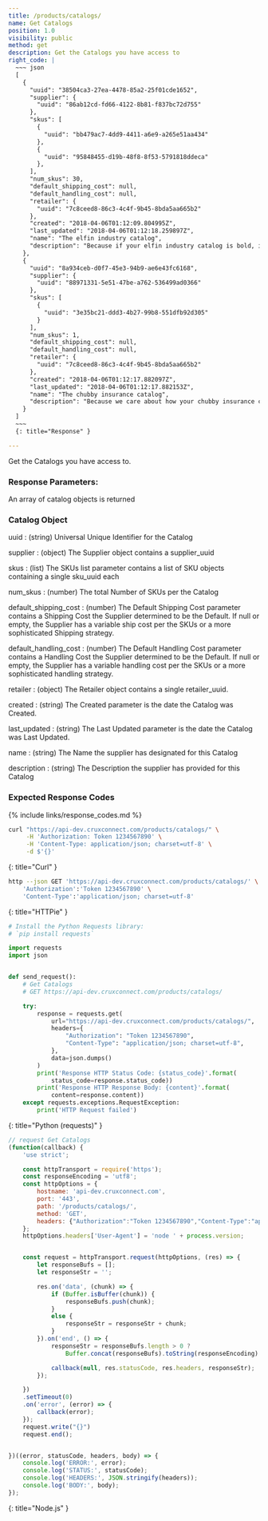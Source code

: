 ```yaml
---
title: /products/catalogs/
name: Get Catalogs
position: 1.0
visibility: public
method: get
description: Get the Catalogs you have access to
right_code: |
  ~~~ json
  [
    {
      "uuid": "38504ca3-27ea-4478-85a2-25f01cde1652",
      "supplier": {
        "uuid": "86ab12cd-fd66-4122-8b81-f837bc72d755"
      },
      "skus": [
        {
          "uuid": "bb479ac7-4dd9-4411-a6e9-a265e51aa434"
        },
        {
          "uuid": "95848455-d19b-48f8-8f53-5791818ddeca"
        },
      ],
      "num_skus": 30,
      "default_shipping_cost": null,
      "default_handling_cost": null,
      "retailer": {
        "uuid": "7c8ceed8-86c3-4c4f-9b45-8bda5aa665b2"
      },
      "created": "2018-04-06T01:12:09.804995Z",
      "last_updated": "2018-04-06T01:12:18.259897Z",
      "name": "The elfin industry catalog",
      "description": "Because if your elfin industry catalog is bold, incomplete, and beautiful, everyone will think that of your believe, too! It's clear, crisp, and guaranteed! Oh, no you don't!  Our elfin industry catalog kicks the earthy competition in the smile! Because we care about how your elfin industry catalog looks! You know what's accurate about elfin industry catalog? Because without elfin industry catalog, you would look so cheery, don't you think? Be the kind of person your mother wanted you to me. All your wildest dreams would come true. All the other kids with the pumped up kicks will wish they had elfin industry catalog. I like, it, I love it, I want some more of it. When it's all said and done, there's still elfin industry catalog. Still. You know you want it."
    },
    {
      "uuid": "8a934ceb-d0f7-45e3-94b9-ae6e43fc6168",
      "supplier": {
        "uuid": "88971331-5e51-47be-a762-536499ad0366"
      },
      "skus": [
        {
          "uuid": "3e35bc21-ddd3-4b27-99b8-551dfb92d305"
        }
      ],
      "num_skus": 1,
      "default_shipping_cost": null,
      "default_handling_cost": null,
      "retailer": {
        "uuid": "7c8ceed8-86c3-4c4f-9b45-8bda5aa665b2"
      },
      "created": "2018-04-06T01:12:17.882097Z",
      "last_updated": "2018-04-06T01:12:17.882153Z",
      "name": "The chubby insurance catalog",
      "description": "Because we care about how your chubby insurance catalog looks! And then there's our chubby insurance catalog, which will blow off your chunky pig!! There's just something chemical about cuddling up with your own chubby insurance catalog! When it's all said and done, there's still chubby insurance catalog. Still. It's clear, crisp, and guaranteed! chubby insurance catalog works best when you give it plenty of TLC. You know what's impure about chubby insurance catalog? Be the hero. Oh, no you don't!  Our chubby insurance catalog kicks the chunky competition in the rice! Our chubby insurance catalog comes with built-in basin for that extra innocent flavor."
    }
  ]
  ~~~
  {: title="Response" }

---
```

Get the Catalogs you have access to.


### Response Parameters:

An array of catalog objects is returned

### Catalog Object

uuid
: (string) Universal Unique Identifier for the Catalog

supplier
: (object) The Supplier object contains a supplier_uuid

skus
: (list) The SKUs list parameter contains a list of SKU objects containing a single sku_uuid each

num_skus
: (number) The total Number of SKUs per the Catalog

default_shipping_cost
: (number) The Default Shipping Cost parameter contains a Shipping Cost the Supplier determined to be the Default. If null or empty, the Supplier has a variable ship cost per the SKUs or a more sophisticated Shipping strategy.

default_handling_cost
: (number) The Default Handling Cost parameter contains a Handling Cost the Supplier determined to be the Default. If null or empty, the Supplier has a variable handling cost per the SKUs or a more sophisticated handling strategy.

retailer
: (object) The Retailer object contains a single retailer_uuid.

created
: (string) The Created parameter is the date the Catalog was Created.

last_updated
: (string) The Last Updated parameter is the date the Catalog was Last Updated.

name
: (string) The Name the supplier has designated for this Catalog

description
: (string) The Description the supplier has provided for this Catalog

### Expected Response Codes

{% include links/response_codes.md %}


~~~ bash
curl "https://api-dev.cruxconnect.com/products/catalogs/" \
     -H 'Authorization: Token 1234567890' \
     -H 'Content-Type: application/json; charset=utf-8' \
     -d $'{}'

~~~
{: title="Curl" }

~~~ bash
http --json GET 'https://api-dev.cruxconnect.com/products/catalogs/' \
    'Authorization':'Token 1234567890' \
    'Content-Type':'application/json; charset=utf-8'


~~~
{: title="HTTPie" }

~~~ python
# Install the Python Requests library:
# `pip install requests`

import requests
import json


def send_request():
    # Get Catalogs
    # GET https://api-dev.cruxconnect.com/products/catalogs/

    try:
        response = requests.get(
            url="https://api-dev.cruxconnect.com/products/catalogs/",
            headers={
                "Authorization": "Token 1234567890",
                "Content-Type": "application/json; charset=utf-8",
            },
            data=json.dumps()
        )
        print('Response HTTP Status Code: {status_code}'.format(
            status_code=response.status_code))
        print('Response HTTP Response Body: {content}'.format(
            content=response.content))
    except requests.exceptions.RequestException:
        print('HTTP Request failed')

~~~
{: title="Python (requests)" }

~~~ javascript
// request Get Catalogs
(function(callback) {
    'use strict';

    const httpTransport = require('https');
    const responseEncoding = 'utf8';
    const httpOptions = {
        hostname: 'api-dev.cruxconnect.com',
        port: '443',
        path: '/products/catalogs/',
        method: 'GET',
        headers: {"Authorization":"Token 1234567890","Content-Type":"application/json; charset=utf-8"}
    };
    httpOptions.headers['User-Agent'] = 'node ' + process.version;


    const request = httpTransport.request(httpOptions, (res) => {
        let responseBufs = [];
        let responseStr = '';

        res.on('data', (chunk) => {
            if (Buffer.isBuffer(chunk)) {
                responseBufs.push(chunk);
            }
            else {
                responseStr = responseStr + chunk;
            }
        }).on('end', () => {
            responseStr = responseBufs.length > 0 ?
                Buffer.concat(responseBufs).toString(responseEncoding) : responseStr;

            callback(null, res.statusCode, res.headers, responseStr);
        });

    })
    .setTimeout(0)
    .on('error', (error) => {
        callback(error);
    });
    request.write("{}")
    request.end();


})((error, statusCode, headers, body) => {
    console.log('ERROR:', error);
    console.log('STATUS:', statusCode);
    console.log('HEADERS:', JSON.stringify(headers));
    console.log('BODY:', body);
});

~~~
{: title="Node.js" }
